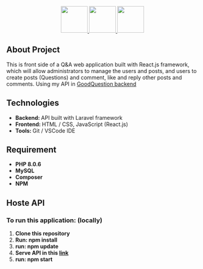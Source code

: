 <p align="center">
        <a href="https://laravel.com/" rel="nofollow">
            <img src="https://www.alioze.com/wp-content/uploads/2016/11/react-js.png" height="70" data-canonical-src="https://upload.wikimedia.org/wikipedia/commons/3/36/Logo.min.svg" style="max-width:100%;">
        </a>
        <a href="https://reactjs.org/" rel="nofollow">
            <img src="https://www.google.co.ma/url?sa=i&url=https%3A%2F%2Fwww.alioze.com%2Freact-js&psig=AOvVaw0VW3PUTgsiIsmYtXMf9y4-&ust=1634242013119000&source=images&cd=vfe&ved=0CAsQjRxqFwoTCJD0poqYyPMCFQAAAAAdAAAAABAD" height="70" data-canonical-src="https://www.vectorlogo.zone/logos/mysql/mysql-ar21.svg" style="max-width:100%;">
        </a>
        <img src="https://upload.wikimedia.org/wikipedia/commons/thumb/9/99/Unofficial_JavaScript_logo_2.svg/480px-Unofficial_JavaScript_logo_2.svg.png" height="70"style="max-width:100%;">
</p>

## About Project

This is front side of a Q&A web application built with React.js framework, which will allow administrators to manage the users and posts, and users to create posts (Questions) and comment, like and reply other posts and comments. Using my API in <a href="https://github.com/Elh-Ayoub/Good_Question_backend">GoodQuestion backend</a>
<h2>Technologies</h2>
<ul>
    <li><b>Backend: </b> API built with Laravel framework</li>
    <li><b>Frontend: </b> HTML / CSS, JavaScript (React.js) </li>
    <li><b>Tools: </b> Git / VSCode IDE </li>
</ul>
<h2>Requirement</h2>
<ul>
    <li><b>PHP 8.0.6</b></li>
    <li><b>MySQL</b></li>
    <li><b>Composer</b></li>
    <li><b>NPM</b></li>
</ul>
<h2>Hoste API</h2>
<h3>To run this application: (locally)</h3>
<ol>
    <li><b>Clone this repository</b></li>
    <li><b>Run: npm install</b></li>
    <li><b>run: npm update</b></li>
    <li><b>Serve API in this <a href="https://github.com/Elh-Ayoub/Good_Question_backend">link</a></b></li>
    <li><b>run: npm start</b></li>
</ol>